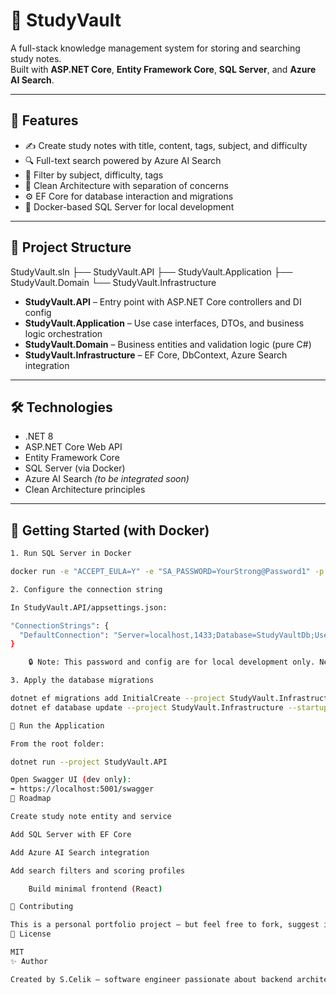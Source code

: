 # 📘 StudyVault

A full-stack knowledge management system for storing and searching study notes.  
Built with **ASP.NET Core**, **Entity Framework Core**, **SQL Server**, and **Azure AI Search**.

---

## 🚀 Features

- ✍️ Create study notes with title, content, tags, subject, and difficulty
- 🔍 Full-text search powered by Azure AI Search
- 📂 Filter by subject, difficulty, tags
- 🧠 Clean Architecture with separation of concerns
- ⚙️ EF Core for database interaction and migrations
- 🐳 Docker-based SQL Server for local development

---

## 📁 Project Structure

StudyVault.sln ├── StudyVault.API ├── StudyVault.Application ├── StudyVault.Domain └── StudyVault.Infrastructure


- **StudyVault.API** – Entry point with ASP.NET Core controllers and DI config  
- **StudyVault.Application** – Use case interfaces, DTOs, and business logic orchestration  
- **StudyVault.Domain** – Business entities and validation logic (pure C#)  
- **StudyVault.Infrastructure** – EF Core, DbContext, Azure Search integration

---

## 🛠️ Technologies

- .NET 8
- ASP.NET Core Web API
- Entity Framework Core
- SQL Server (via Docker)
- Azure AI Search *(to be integrated soon)*
- Clean Architecture principles

---

## 🐳 Getting Started (with Docker)

```bash
1. Run SQL Server in Docker

docker run -e "ACCEPT_EULA=Y" -e "SA_PASSWORD=YourStrong@Password1" -p 1433:1433 --name studyvault-sql -d mcr.microsoft.com/mssql/server:2022-latest

2. Configure the connection string

In StudyVault.API/appsettings.json:

"ConnectionStrings": {
  "DefaultConnection": "Server=localhost,1433;Database=StudyVaultDb;User Id=sa;Password=YourStrong@Password1;TrustServerCertificate=True;"
}

    🔒 Note: This password and config are for local development only. Never commit production secrets.

3. Apply the database migrations

dotnet ef migrations add InitialCreate --project StudyVault.Infrastructure --startup-project StudyVault.API
dotnet ef database update --project StudyVault.Infrastructure --startup-project StudyVault.API

🧪 Run the Application

From the root folder:

dotnet run --project StudyVault.API

Open Swagger UI (dev only):
➡️ https://localhost:5001/swagger
📌 Roadmap

Create study note entity and service

Add SQL Server with EF Core

Add Azure AI Search integration

Add search filters and scoring profiles

    Build minimal frontend (React)

🤝 Contributing

This is a personal portfolio project — but feel free to fork, suggest improvements, or use the structure for your own learning!
📄 License

MIT
✨ Author

Created by S.Celik — software engineer passionate about backend architecture and search technologies.
